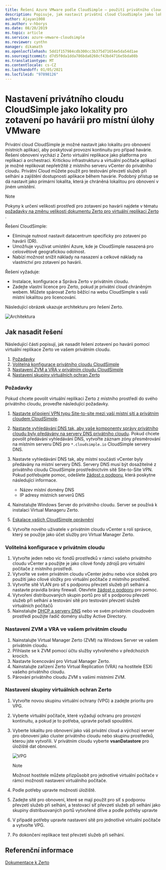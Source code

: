 ```yaml
---
title: Řešení Azure VMware podle CloudSimple – použití privátního cloudu jako havárie pro místní úlohy
description: Popisuje, jak nastavit privátní cloud CloudSimple jako lokalitu pro zotavení po havárii pro místní úlohy VMware.
author: Ajayan1008
ms.author: v-hborys
ms.date: 08/20/2019
ms.topic: article
ms.service: azure-vmware-cloudsimple
ms.reviewer: cynthn
manager: dikamath
ms.openlocfilehash: 5dd1f157984cdb300cc3b375d71654e5da54d1ae
ms.sourcegitcommit: d7d5f0da1dda786bda0260cf43bd4716e5bda08b
ms.translationtype: MT
ms.contentlocale: cs-CZ
ms.lasthandoff: 01/05/2021
ms.locfileid: "97898126"
---
```

# <a name="set-up-cloudsimple-private-cloud-as-a-disaster-recovery-site-for-on-premises-vmware-workloads"></a>Nastavení privátního cloudu CloudSimple jako lokality pro zotavení po havárii pro místní úlohy VMware

Privátní cloud CloudSimple je možné nastavit jako lokalitu pro obnovení místních aplikací, aby poskytoval provozní kontinuitu pro případ havárie. Řešení obnovení vychází z Zerto virtuální replikace jako platforma pro replikaci a orchestraci. Kritickou infrastrukturu a virtuální počítače aplikací je možné replikovat nepřetržitě z místního serveru vCenter do privátního cloudu. Privátní Cloud můžete použít pro testování převzetí služeb při selhání a zajištění dostupnosti aplikace během havárie. Podobný přístup se dá nastavit jako primární lokalita, která je chráněná lokalitou pro obnovení v jiném umístění.

> [!NOTE]
> Pokyny k určení velikosti prostředí pro zotavení po havárii najdete v tématu [požadavky na změnu velikosti dokumentu Zerto pro virtuální replikaci Zerto](https://s3.amazonaws.com/zertodownload_docs/5.5U3/Zerto%20Virtual%20Replication%20Sizing.pdf) .

Řešení CloudSimple:

* Eliminuje nutnost nastavit datacentrum specificky pro zotavení po havárii (DR).
* Umožňuje využívat umístění Azure, kde je CloudSimple nasazená pro celosvětově geografickou odolnost.
* Nabízí možnost snížit náklady na nasazení a celkové náklady na vlastnictví pro zotavení po havárii.

Řešení vyžaduje:

* Instalace, konfigurace a Správa Zerto v privátním cloudu.
* Zadejte vlastní licence pro Zerto, pokud je privátní cloud chráněným webem. Můžete spárovat Zerto běžící na webu CloudSimple s vaší místní lokalitou pro licencování.

Následující obrázek ukazuje architekturu pro řešení Zerto.

![Architektura](media/cloudsimple-zerto-architecture.png)

## <a name="how-to-deploy-the-solution"></a>Jak nasadit řešení

Následující části popisují, jak nasadit řešení zotavení po havárii pomocí virtuální replikace Zerto ve vašem privátním cloudu.

1. [Požadavky](#prerequisites)
2. [Volitelná konfigurace privátního cloudu CloudSimple](#optional-configuration-on-your-private-cloud)
3. [Nastavení ZVM a VRA v privátním cloudu CloudSimple](#set-up-zvm-and-vra-on-your-private-cloud)
4. [Nastavení skupiny virtuálních ochran Zerto](#set-up-zerto-virtual-protection-group)

### <a name="prerequisites"></a>Požadavky

Pokud chcete povolit virtuální replikaci Zerto z místního prostředí do svého privátního cloudu, proveďte následující požadavky.

1. [Nastavte připojení VPN typu Site-to-site mezi vaší místní sítí a privátním cloudem CloudSimple](set-up-vpn.md).
2. [Nastavte vyhledávání DNS tak, aby vaše komponenty správy privátního cloudu byly předávány na servery DNS privátního cloudu](on-premises-dns-setup.md).  Pokud chcete povolit předávání vyhledávání DNS, vytvořte záznam zóny přesměrování na místním serveru DNS pro `*.cloudsimple.io` CloudSimple servery DNS.
3. Nastavte vyhledávání DNS tak, aby místní součásti vCenter byly předávány na místní servery DNS.  Servery DNS musí být dosažitelné z privátního cloudu CloudSimple prostřednictvím sítě Site-to-Site VPN. Pokud potřebujete pomoc, odešlete [žádost o podporu](https://portal.azure.com/#blade/Microsoft_Azure_Support/HelpAndSupportBlade/newsupportrequest), která poskytne následující informace.  

    * Název místní domény DNS
    * IP adresy místních serverů DNS

4. Nainstalujte Windows Server do privátního cloudu. Server se používá k instalaci Virtual Manageru Zerto.
5. [Eskalace vašich CloudSimple oprávnění](escalate-private-cloud-privileges.md)
6. Vytvořte nového uživatele v privátním cloudu vCenter s rolí správce, který se použije jako účet služby pro Virtual Manager Zerto.

### <a name="optional-configuration-on-your-private-cloud"></a>Volitelná konfigurace v privátním cloudu

1. Vytvořte jeden nebo víc fondů prostředků v rámci vašeho privátního cloudu vCenter a použijte je jako cílové fondy zdrojů pro virtuální počítače z místního prostředí.
2. Vytvořte ve svém privátním cloudu vCenter jednu nebo více složek pro použití jako cílové složky pro virtuální počítače z místního prostředí.
3. Vytvořte sítě VLAN pro síť s podporou převzetí služeb při selhání a nastavte pravidla brány firewall. Otevřete [žádost o podporu](https://portal.azure.com/#blade/Microsoft_Azure_Support/HelpAndSupportBlade/newsupportrequest) pro pomoc.
4. Vytvoření distribuovaných skupin portů pro síť s podporou převzetí služeb při selhání a testování sítě pro testování převzetí služeb virtuálních počítačů
5. Nainstalujte [DHCP a servery DNS](dns-dhcp-setup.md) nebo ve svém privátním cloudovém prostředí použijte řadič domény služby Active Directory.

### <a name="set-up-zvm-and-vra-on-your-private-cloud"></a>Nastavení ZVM a VRA ve vašem privátním cloudu

1. Nainstalujte Virtual Manager Zerto (ZVM) na Windows Server ve vašem privátním cloudu.
2. Přihlaste se k ZVM pomocí účtu služby vytvořeného v předchozích krocích.
3. Nastavte licencování pro Virtual Manager Zerto.
4. Nainstalujte zařízení Zerto Virtual Replication (VRA) na hostitele ESXi vašeho privátního cloudu.
5. Párování privátního cloudu ZVM s vašimi místními ZVM.

### <a name="set-up-zerto-virtual-protection-group"></a>Nastavení skupiny virtuálních ochran Zerto

1. Vytvořte novou skupinu virtuální ochrany (VPG) a zadejte prioritu pro VPG.
2. Vyberte virtuální počítače, které vyžadují ochranu pro provozní kontinuitu, a pokud je to potřeba, upravte pořadí spouštění.
3. Vyberte lokalitu pro obnovení jako váš privátní cloud a výchozí server pro obnovení jako cluster privátního cloudu nebo skupinu prostředků, kterou jste vytvořili. V privátním cloudu vyberte **vsanDatastore** pro úložiště dat obnovení.

    ![VPG](media/cloudsimple-zerto-vpg.png)

    > [!NOTE]
    > Možnost hostitele můžete přizpůsobit pro jednotlivé virtuální počítače v rámci možnosti nastavení virtuálního počítače.

4. Podle potřeby upravte možnosti úložiště.
5. Zadejte sítě pro obnovení, které se mají použít pro síť s podporou převzetí služeb při selhání, a testovací síť převzetí služeb při selhání jako skupiny distribuovaných portů vytvořené dříve a podle potřeby upravte
6. V případě potřeby upravte nastavení sítě pro jednotlivé virtuální počítače a vytvořte VPG.
7. Po dokončení replikace test převzetí služeb při selhání.

## <a name="reference"></a>Referenční informace

[Dokumentace k Zerto](https://www.zerto.com/myzerto/technical-documentation/)
